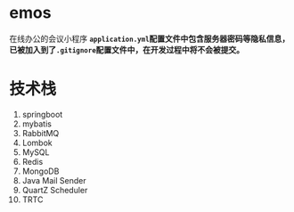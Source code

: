 # emos
在线办公的会议小程序
**`application.yml`配置文件中包含服务器密码等隐私信息，已被加入到了`.gitignore`配置文件中，在开发过程中将不会被提交。**

# 技术栈
1. springboot 
2. mybatis
3. RabbitMQ
4. Lombok
5. MySQL
6. Redis
7. MongoDB
8. Java Mail Sender
9. QuartZ Scheduler
10. TRTC



